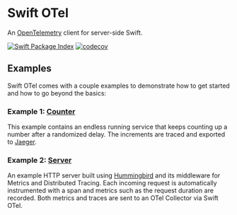 # Swift OTel

An [OpenTelemetry](https://opentelemetry.io) client for server-side Swift.

[![Swift Package Index](https://img.shields.io/endpoint?url=https%3A%2F%2Fswiftpackageindex.com%2Fapi%2Fpackages%2Fslashmo%2Fswift-otel%2Fbadge%3Ftype%3Dswift-versions)](https://swiftpackageindex.com/slashmo/swift-otel)
[![codecov](https://codecov.io/gh/slashmo/swift-otel/graph/badge.svg?token=CLBHHQITUY)](https://codecov.io/gh/slashmo/swift-otel)

## Examples

Swift OTel comes with a couple examples to demonstrate how to get started and how to go beyond the basics:

### Example 1: [Counter](./Examples/Counter)

This example contains an endless running service that keeps counting up a number after a randomized delay.
The increments are traced and exported to [Jaeger](https://jaegertracing.io).

### Example 2: [Server](./Examples/Server)

An example HTTP server built using [Hummingbird](https://github.com/hummingbird-project/hummingbird) and its middleware
for Metrics and Distributed Tracing. Each incoming request is automatically instrumented with a span and metrics such
as the request duration are recorded. Both metrics and traces are sent to an OTel Collector via Swift OTel.

